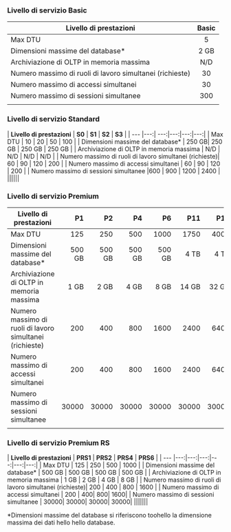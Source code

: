 <!--
Used in:
sql-database-performance-guidance.md  
sql-database-resource-limits.md
sql-database-service-tiers.md  
-->

### <a name="basic-service-tier"></a>Livello di servizio Basic
| **Livello di prestazioni** | **Basic** |
| --- | :---: |
| Max DTU | 5 |
| Dimensioni massime del database* |2 GB|
| Archiviazione di OLTP in memoria massima |N/D  |
| Numero massimo di ruoli di lavoro simultanei (richieste) |30 |
| Numero massimo di accessi simultanei |30 |
| Numero massimo di sessioni simultanee |300 |
|||

### <a name="standard-service-tier"></a>Livello di servizio Standard
| **Livello di prestazioni** | **S0** | **S1** | **S2** | **S3** |
| --- |---:| ---:|---:|---:|---:|
| Max DTU | 10 | 20 | 50 | 100 |
| Dimensioni massime del database* | 250 GB| 250 GB | 250 GB | 250 GB |
| Archiviazione di OLTP in memoria massima | N/D | N/D | N/D | N/D  |
| Numero massimo di ruoli di lavoro simultanei (richieste)| 60 | 90 | 120 | 200 |
| Numero massimo di accessi simultanei | 60 | 90 | 120 | 200 |
| Numero massimo di sessioni simultanee |600 | 900 | 1200 | 2400 |
||||||

### <a name="premium-service-tier"></a>Livello di servizio Premium 
| **Livello di prestazioni** | **P1** | **P2** | **P4** | **P6** | **P11** | **P15** | 
| --- |---:|---:|---:|---:|---:|---:|
| Max DTU | 125 | 250 | 500 | 1000 | 1750 | 4000 |
| Dimensioni massime del database* | 500 GB | 500 GB | 500 GB | 500 GB | 4 TB | 4 TB |
| Archiviazione di OLTP in memoria massima | 1 GB | 2 GB | 4 GB | 8 GB | 14 GB | 32 GB |
| Numero massimo di ruoli di lavoro simultanei (richieste)| 200 | 400 | 800 | 1600 | 2400 | 6400 |
| Numero massimo di accessi simultanei | 200 | 400| 800| 1600| 2400| 6400 |
| Numero massimo di sessioni simultanee | 30000| 30000| 30000| 30000| 30000| 30000 |
|||||||

### <a name="premium-rs-service-tier"></a>Livello di servizio Premium RS 
| **Livello di prestazioni** | **PRS1** | **PRS2** | **PRS4** | **PRS6** |
| --- |---:|---:|---:|---:|---:|---:|
| Max DTU | 125 | 250 | 500 | 1000 |
| Dimensioni massime del database* | 500 GB | 500 GB | 500 GB | 500 GB |
| Archiviazione di OLTP in memoria massima | 1 GB | 2 GB | 4 GB | 8 GB |
| Numero massimo di ruoli di lavoro simultanei (richieste)| 200 | 400 | 800 | 1600 |
| Numero massimo di accessi simultanei | 200 | 400| 800| 1600|
| Numero massimo di sessioni simultanee | 30000| 30000| 30000| 30000|
|||||||

\*Dimensioni massime del database si riferiscono toohello la dimensione massima dei dati hello hello database. 
